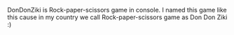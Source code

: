DonDonZiki is Rock-paper-scissors game in console.
I named this game like this cause in my country we call Rock-paper-scissors game as Don Don Ziki :)
